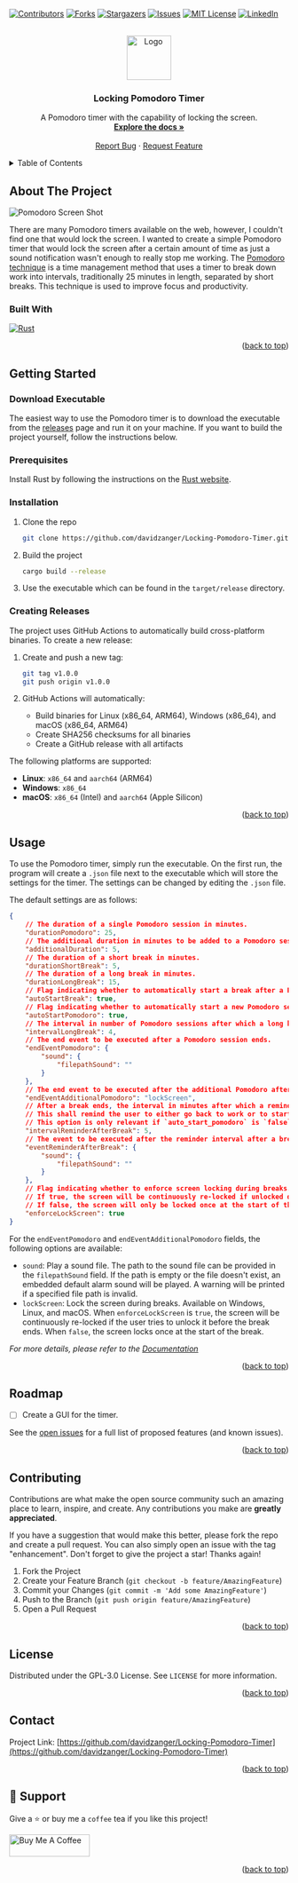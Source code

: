 <!-- Improved compatibility of back to top link: See: https://github.com/othneildrew/Best-README-Template/pull/73 -->
<a name="readme-top" id="readme-top"></a>
<!--
*** Thanks for checking out the Best-README-Template. If you have a suggestion
*** that would make this better, please fork the repo and create a pull request
*** or simply open an issue with the tag "enhancement".
*** Don't forget to give the project a star!
*** Thanks again! Now go create something AMAZING! :D
-->



<!-- PROJECT SHIELDS -->
<!--
*** I'm using markdown "reference style" links for readability.
*** Reference links are enclosed in brackets [ ] instead of parentheses ( ).
*** See the bottom of this document for the declaration of the reference variables
*** for contributors-url, forks-url, etc. This is an optional, concise syntax you may use.
*** https://www.markdownguide.org/basic-syntax/#reference-style-links
-->
[![Contributors][contributors-shield]][contributors-url] [![Forks][forks-shield]][forks-url] [![Stargazers][stars-shield]][stars-url] [![Issues][issues-shield]][issues-url] [![MIT License][license-shield]][license-url] [![LinkedIn][linkedin-shield]][linkedin-url]



<!-- PROJECT LOGO -->
<br />
<div align="center">
  <a href="https://github.com/davidzanger/Locking-Pomodoro-Timer">
    <img src="assets/pomodoro.webp" alt="Logo" width="80" height="80">
  </a>

<h3 align="center">Locking Pomodoro Timer</h3>

  <p align="center">
    A Pomodoro timer with the capability of locking the screen.
    <br />
    <a href="https://docs.rs/crate/locking-pomodoro-timer/latest"><strong>Explore the docs »</strong></a>
    <br />
    <br />
    <a href="https://github.com/davidzanger/Locking-Pomodoro-Timer/issues/new?labels=bug&template=bug-report---.md">Report Bug</a>
    ·
    <a href="https://github.com/davidzanger/Locking-Pomodoro-Timer/issues/new?labels=enhancement&template=feature-request---.md">Request Feature</a>
  </p>
</div>



<!-- TABLE OF CONTENTS -->
<details>
  <summary>Table of Contents</summary>
  <ol>
    <li>
      <a href="#about-the-project">About The Project</a>
      <ul>
        <li><a href="#built-with">Built With</a></li>
      </ul>
    </li>
    <li>
      <a href="#getting-started">Getting Started</a>
      <ul>
        <li><a href="#prerequisites">Prerequisites</a></li>
        <li><a href="#installation">Installation</a></li>
      </ul>
    </li>
    <li><a href="#usage">Usage</a></li>
    <li><a href="#roadmap">Roadmap</a></li>
    <li><a href="#contributing">Contributing</a></li>
    <li><a href="#license">License</a></li>
    <li><a href="#contact">Contact</a></li>
    <li><a href="#acknowledgments">Acknowledgments</a></li>
  </ol>
</details>

<!-- ABOUT THE PROJECT -->
## About The Project

![Pomodoro Screen Shot](assets/pomodoro_sample.png)

There are many Pomodoro timers available on the web, however, I couldn't find one that would lock the screen. I wanted to create a simple Pomodoro timer that would lock the screen after a certain amount of time as just a sound notification wasn't enough to really stop me working.
The [Pomodoro technique](https://en.wikipedia.org/wiki/Pomodoro_Technique) is a time management method that uses a timer to break down work into intervals, traditionally 25 minutes in length, separated by short breaks. This technique is used to improve focus and productivity.

### Built With

[![Rust][Rust]][Rust-url]

<p align="right">(<a href="#readme-top">back to top</a>)</p>

<!-- GETTING STARTED -->
## Getting Started

### Download Executable

The easiest way to use the Pomodoro timer is to download the executable from the [releases](https://github.com/davidzanger/Locking-Pomodoro-Timer/releases) page and run it on your machine.
If you want to build the project yourself, follow the instructions below.

### Prerequisites

Install Rust by following the instructions on the [Rust website](https://www.rust-lang.org/tools/install).

### Installation

1. Clone the repo

   ```sh
   git clone https://github.com/davidzanger/Locking-Pomodoro-Timer.git
   ```

2. Build the project

   ```sh
   cargo build --release
   ```

3. Use the executable which can be found in the `target/release` directory.

### Creating Releases

The project uses GitHub Actions to automatically build cross-platform binaries. To create a new release:

1. Create and push a new tag:
   ```sh
   git tag v1.0.0
   git push origin v1.0.0
   ```

2. GitHub Actions will automatically:
   - Build binaries for Linux (x86_64, ARM64), Windows (x86_64), and macOS (x86_64, ARM64)
   - Create SHA256 checksums for all binaries
   - Create a GitHub release with all artifacts

The following platforms are supported:
- **Linux**: `x86_64` and `aarch64` (ARM64)
- **Windows**: `x86_64`
- **macOS**: `x86_64` (Intel) and `aarch64` (Apple Silicon)

<p align="right">(<a href="#readme-top">back to top</a>)</p>



<!-- USAGE EXAMPLES -->
## Usage

To use the Pomodoro timer, simply run the executable. On the first run, the program will create a `.json` file next to the executable which will store the settings for the timer. The settings can be changed by editing the `.json` file.

The default settings are as follows:

```json	
{
    // The duration of a single Pomodoro session in minutes.
    "durationPomodoro": 25,
    // The additional duration in minutes to be added to a Pomodoro session when it is over.
    "additionalDuration": 5,
    // The duration of a short break in minutes.
    "durationShortBreak": 5,
    // The duration of a long break in minutes.
    "durationLongBreak": 15,
    // Flag indicating whether to automatically start a break after a Pomodoro session ends.
    "autoStartBreak": true,
    // Flag indicating whether to automatically start a new Pomodoro session after a break ends.
    "autoStartPomodoro": true,
    // The interval in number of Pomodoro sessions after which a long break should be taken.
    "intervalLongBreak": 4,
    // The end event to be executed after a Pomodoro session ends.
    "endEventPomodoro": {
        "sound": {
            "filepathSound": ""
        }
    },
    // The end event to be executed after the additional Pomodoro after a Pomodoro session ends.
    "endEventAdditionalPomodoro": "lockScreen",
    // After a break ends, the interval in minutes after which a reminder should be triggered.
    // This shall remind the user to either go back to work or to start a new Pomodoro session if already working.
    // This option is only relevant if `auto_start_pomodoro` is `false`.
    "intervalReminderAfterBreak": 5,
    // The event to be executed after the reminder interval after a break ends.
    "eventReminderAfterBreak": {
        "sound": {
            "filepathSound": ""
        }
    },
    // Flag indicating whether to enforce screen locking during breaks.
    // If true, the screen will be continuously re-locked if unlocked during a break.
    // If false, the screen will only be locked once at the start of the break.
    "enforceLockScreen": true
}
```

For the `endEventPomodoro` and `endEventAdditionalPomodoro` fields, the following options are available:

- `sound`: Play a sound file. The path to the sound file can be provided in the `filepathSound` field. If the path is empty or the file doesn't exist, an embedded default alarm sound will be played. A warning will be printed if a specified file path is invalid.
- `lockScreen`: Lock the screen during breaks. Available on Windows, Linux, and macOS. When `enforceLockScreen` is `true`, the screen will be continuously re-locked if the user tries to unlock it before the break ends. When `false`, the screen locks once at the start of the break.

_For more details, please refer to the [Documentation](https://docs.rs/crate/locking-pomodoro-timer/latest)_

<p align="right">(<a href="#readme-top">back to top</a>)</p>

<!-- ROADMAP -->
## Roadmap

- [ ] Create a GUI for the timer.

See the [open issues](https://github.com/davidzanger/Locking-Pomodoro-Timer/issues) for a full list of proposed features (and known issues).

<p align="right">(<a href="#readme-top">back to top</a>)</p>



<!-- CONTRIBUTING -->
## Contributing

Contributions are what make the open source community such an amazing place to learn, inspire, and create. Any contributions you make are **greatly appreciated**.

If you have a suggestion that would make this better, please fork the repo and create a pull request. You can also simply open an issue with the tag "enhancement".
Don't forget to give the project a star! Thanks again!

1. Fork the Project
2. Create your Feature Branch (`git checkout -b feature/AmazingFeature`)
3. Commit your Changes (`git commit -m 'Add some AmazingFeature'`)
4. Push to the Branch (`git push origin feature/AmazingFeature`)
5. Open a Pull Request

<p align="right">(<a href="#readme-top">back to top</a>)</p>

<!-- LICENSE -->
## License

Distributed under the GPL-3.0 License. See `LICENSE` for more information.

<p align="right">(<a href="#readme-top">back to top</a>)</p>

<!-- CONTACT -->
## Contact

Project Link: [https://github.com/davidzanger/Locking-Pomodoro-Timer](https://github.com/davidzanger/Locking-Pomodoro-Timer)

<p align="right">(<a href="#readme-top">back to top</a>)</p>


## 🤝 Support

Give a ⭐️ or buy me a `coffee` tea if you like this project!

<a href="https://www.buymeacoffee.com/davidzanger" target="_blank" rel="noopener"><img src="https://cdn.buymeacoffee.com/buttons/v2/default-yellow.png" height="40" width="145" alt="Buy Me A Coffee"></a>

<p align="right">(<a href="#readme-top">back to top</a>)</p>

<!-- MARKDOWN LINKS & IMAGES -->
<!-- https://www.markdownguide.org/basic-syntax/#reference-style-links -->
[contributors-shield]: https://img.shields.io/github/contributors/davidzanger/Locking-Pomodoro-Timer.svg?style=for-the-badge
[contributors-url]: https://github.com/davidzanger/Locking-Pomodoro-Timer/graphs/contributors
[forks-shield]: https://img.shields.io/github/forks/davidzanger/Locking-Pomodoro-Timer.svg?style=for-the-badge
[forks-url]: https://github.com/davidzanger/Locking-Pomodoro-Timer/network/members
[stars-shield]: https://img.shields.io/github/stars/davidzanger/Locking-Pomodoro-Timer.svg?style=for-the-badge
[stars-url]: https://github.com/davidzanger/Locking-Pomodoro-Timer/stargazers
[issues-shield]: https://img.shields.io/github/issues/davidzanger/Locking-Pomodoro-Timer.svg?style=for-the-badge
[issues-url]: https://github.com/davidzanger/Locking-Pomodoro-Timer/issues
[license-shield]: https://img.shields.io/github/license/davidzanger/Locking-Pomodoro-Timer.svg?style=for-the-badge
[license-url]: https://github.com/davidzanger/Locking-Pomodoro-Timer/blob/master/LICENSE.txt
[linkedin-shield]: https://img.shields.io/badge/-LinkedIn-black.svg?style=for-the-badge&logo=linkedin&colorB=555
[linkedin-url]: https://linkedin.com/in/david-zanger-8a4340137
[Rust]: https://img.shields.io/badge/Rust-000000?style=for-the-badge&logo=rust&logoColor=white
[Rust-url]: https://www.rust-lang.org/

